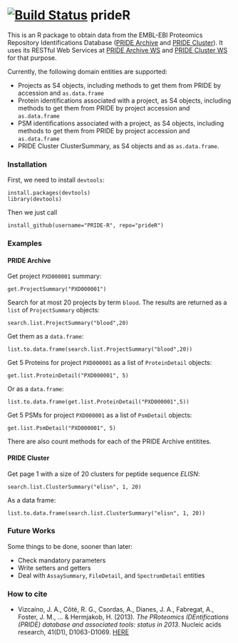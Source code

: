 [![Build Status](https://travis-ci.org/PRIDE-R/prideR.svg)](https://travis-ci.org/PRIDE-R/prideR)
prideR
======

This is an R package to obtain data from the EMBL-EBI Proteomics Repository Identifications Database ([PRIDE Archive](http://www.ebi.ac.uk/pride/archive/) and [PRIDE Cluster](http://wwwdev.ebi.ac.uk/pride/cluster)). It uses its RESTful Web Services at [PRIDE Archive WS](http://www.ebi.ac.uk/pride/ws/archive/) and [PRIDE Cluster WS](http://wwwdev.ebi.ac.uk/pride/ws/archive) for that purpose.  

Currently, the following domain entities are supported:  

* Projects as S4 objects, including methods to get them from PRIDE by accession and `as.data.frame`  
* Protein identifications associated with a project, as S4 objects, including methods to get them from PRIDE by project accession and `as.data.frame`  
* PSM identifications associated with a project, as S4 objects, including methods to get them from PRIDE by project accession and `as.data.frame`  
* PRIDE Cluster ClusterSummary, as S4 objects and as `as.data.frame`.  

### Installation  

First, we need to install `devtools`:  

    install.packages(devtools)
    library(devtools)
   
Then we just call  

    install_github(username="PRIDE-R", repo="prideR")

### Examples  

#### PRIDE Archive  

Get project `PXD000001` summary:  

    get.ProjectSummary("PXD000001")

Search for at most 20 projects by term `blood`. The results are returned as a `list` of `ProjectSummary` objects:  

    search.list.ProjectSummary("blood",20)

Get them as a `data.frame`:  

    list.to.data.frame(search.list.ProjectSummary("blood",20))

Get 5 Proteins for project `PXD000001` as a list of `ProteinDetail` objects:  

    get.list.ProteinDetail("PXD000001", 5)

Or as a `data.frame`:  

    list.to.data.frame(get.list.ProteinDetail("PXD000001",5))

Get 5 PSMs for project `PXD000001` as a list of `PsmDetail` objects:  

    get.list.PsmDetail("PXD000001", 5)

There are also count methods for each of the PRIDE Archive entitites.  

#### PRIDE Cluster  

Get page 1 with a size of 20 clusters for peptide sequence *ELISN*:  

    search.list.ClusterSummary("elisn", 1, 20)

As a data frame:  

    list.to.data.frame(search.list.ClusterSummary("elisn", 1, 20))

### Future Works  

Some things to be done, sooner than later:  

- Check mandatory parameters  
- Write setters and getters  
- Deal with `AssaySummary`, `FileDetail`, and `SpectrumDetail` entities  

### How to cite

* Vizcaíno, J. A., Côté, R. G., Csordas, A., Dianes, J. A., Fabregat, A., Foster, J. M., ... & Hermjakob, H. (2013). *The PRoteomics IDEntifications (PRIDE) database and associated tools: status in 2013*. Nucleic acids research, 41(D1), D1063-D1069. [HERE](http://www.nature.com/nbt/journal/v32/n3/full/nbt.2839.html)  

